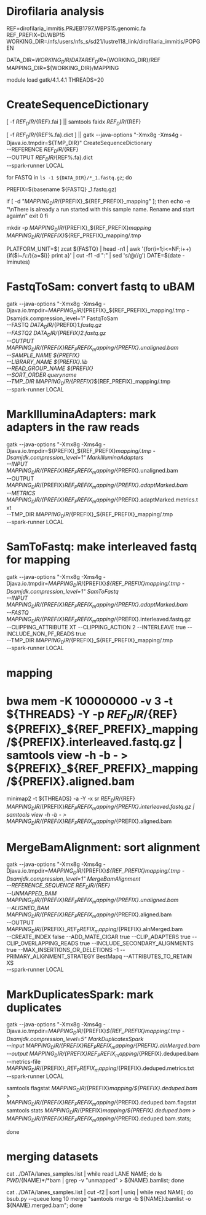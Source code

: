 # Dirofilaria analysis



REF=dirofilaria_immitis.PRJEB1797.WBPS15.genomic.fa
REF_PREFIX=Di.WBP15
WORKING_DIR=/nfs/users/nfs_s/sd21/lustre118_link/dirofilaria_immitis/POPGEN



DATA_DIR=${WORKING_DIR}/DATA
REF_DIR=${WORKING_DIR}/REF
MAPPING_DIR=${WORKING_DIR}/MAPPING


module load gatk/4.1.4.1
THREADS=20



# CreateSequenceDictionary

[ -f ${REF_DIR}/${REF}.fai ] || samtools faidx ${REF_DIR}/${REF} 

[ -f ${REF_DIR}/${REF%.fa}.dict ] || gatk --java-options "-Xmx8g -Xms4g -Djava.io.tmpdir=${TMP_DIR}" CreateSequenceDictionary \
     --REFERENCE ${REF_DIR}/${REF} \
     --OUTPUT ${REF_DIR}/${REF%.fa}.dict \
     --spark-runner LOCAL



for FASTQ in `ls -1 ${DATA_DIR}/*_1.fastq.gz`; do

PREFIX=$(basename ${FASTQ} _1.fastq.gz)

if [ -d "${MAPPING_DIR}/${PREFIX}_${REF_PREFIX}_mapping" ]; then
	echo -e "\nThere is already a run started with this sample name. Rename and start again\n"
    exit 0
fi

mkdir -p ${MAPPING_DIR}/${PREFIX}_${REF_PREFIX}_mapping ${MAPPING_DIR}/${PREFIX}_${REF_PREFIX}_mapping/.tmp 

PLATFORM_UNIT=$( zcat ${FASTQ} | head -n1 | awk '{for(i=1;i<=NF;i++){if($i~/\:/){a=$i}} print a}' | cut -f1 -d ":" | sed 's/@//g')
DATE=$(date -Iminutes)

# FastqToSam: convert fastq to uBAM
gatk --java-options "-Xmx8g -Xms4g -Djava.io.tmpdir=${MAPPING_DIR}/${PREFIX}_${REF_PREFIX}_mapping/.tmp -Dsamjdk.compression_level=1" FastqToSam \
     --FASTQ ${DATA_DIR}/${PREFIX}_1.fastq.gz \
     --FASTQ2 ${DATA_DIR}/${PREFIX}_2.fastq.gz \
     --OUTPUT ${MAPPING_DIR}/${PREFIX}_${REF_PREFIX}_mapping/${PREFIX}.unaligned.bam \
     --SAMPLE_NAME ${PREFIX} \
     --LIBRARY_NAME ${PREFIX}.lib \
     --READ_GROUP_NAME ${PREFIX} \
     --SORT_ORDER queryname \
     --TMP_DIR ${MAPPING_DIR}/${PREFIX}_${REF_PREFIX}_mapping/.tmp \
     --spark-runner LOCAL

# MarkIlluminaAdapters: mark adapters in the raw reads
gatk --java-options "-Xmx8g -Xms4g -Djava.io.tmpdir=${PREFIX}_${REF_PREFIX}_mapping/.tmp -Dsamjdk.compression_level=1" MarkIlluminaAdapters \
     --INPUT ${MAPPING_DIR}/${PREFIX}_${REF_PREFIX}_mapping/${PREFIX}.unaligned.bam \
     --OUTPUT ${MAPPING_DIR}/${PREFIX}_${REF_PREFIX}_mapping/${PREFIX}.adaptMarked.bam \
     --METRICS ${MAPPING_DIR}/${PREFIX}_${REF_PREFIX}_mapping/${PREFIX}.adaptMarked.metrics.txt \
     --TMP_DIR ${MAPPING_DIR}/${PREFIX}_${REF_PREFIX}_mapping/.tmp \
     --spark-runner LOCAL

# SamToFastq: make interleaved fastq for mapping 
gatk --java-options "-Xmx8g -Xms4g -Djava.io.tmpdir=${MAPPING_DIR}/${PREFIX}_${REF_PREFIX}_mapping/.tmp -Dsamjdk.compression_level=1" SamToFastq \
     --INPUT ${MAPPING_DIR}/${PREFIX}_${REF_PREFIX}_mapping/${PREFIX}.adaptMarked.bam \
     --FASTQ ${MAPPING_DIR}/${PREFIX}_${REF_PREFIX}_mapping/${PREFIX}.interleaved.fastq.gz \
     --CLIPPING_ATTRIBUTE XT --CLIPPING_ACTION 2 --INTERLEAVE true --INCLUDE_NON_PF_READS true \
     --TMP_DIR ${MAPPING_DIR}/${PREFIX}_${REF_PREFIX}_mapping/.tmp \
     --spark-runner LOCAL

# mapping
# bwa mem -K 100000000 -v 3 -t ${THREADS} -Y -p ${REF_DIR}/${REF} ${PREFIX}_${REF_PREFIX}_mapping/${PREFIX}.interleaved.fastq.gz | samtools view -h -b - > ${PREFIX}_${REF_PREFIX}_mapping/${PREFIX}.aligned.bam

minimap2 -t ${THREADS} -a -Y -x sr ${REF_DIR}/${REF} ${MAPPING_DIR}/${PREFIX}_${REF_PREFIX}_mapping/${PREFIX}.interleaved.fastq.gz | samtools view -h -b - > ${MAPPING_DIR}/${PREFIX}_${REF_PREFIX}_mapping/${PREFIX}.aligned.bam

# MergeBamAlignment: sort alignment 
gatk --java-options "-Xmx8g -Xms4g -Djava.io.tmpdir=${MAPPING_DIR}/${PREFIX}_${REF_PREFIX}_mapping/.tmp -Dsamjdk.compression_level=1" MergeBamAlignment \
     --REFERENCE_SEQUENCE ${REF_DIR}/${REF} \
     --UNMAPPED_BAM ${MAPPING_DIR}/${PREFIX}_${REF_PREFIX}_mapping/${PREFIX}.unaligned.bam \
     --ALIGNED_BAM ${MAPPING_DIR}/${PREFIX}_${REF_PREFIX}_mapping/${PREFIX}.aligned.bam \
     --OUTPUT ${MAPPING_DIR}/${PREFIX}_${REF_PREFIX}_mapping/${PREFIX}.alnMerged.bam \
     --CREATE_INDEX false --ADD_MATE_CIGAR true --CLIP_ADAPTERS true --CLIP_OVERLAPPING_READS true --INCLUDE_SECONDARY_ALIGNMENTS true --MAX_INSERTIONS_OR_DELETIONS -1 --PRIMARY_ALIGNMENT_STRATEGY BestMapq --ATTRIBUTES_TO_RETAIN XS \
     --spark-runner LOCAL

# MarkDuplicatesSpark: mark duplicates
gatk --java-options "-Xmx8g -Xms4g -Djava.io.tmpdir=${MAPPING_DIR}/${PREFIX}_${REF_PREFIX}_mapping/.tmp -Dsamjdk.compression_level=5" MarkDuplicatesSpark \
     --input ${MAPPING_DIR}/${PREFIX}_${REF_PREFIX}_mapping/${PREFIX}.alnMerged.bam \
     --output ${MAPPING_DIR}/${PREFIX}_${REF_PREFIX}_mapping/${PREFIX}.deduped.bam \
     --metrics-file ${MAPPING_DIR}/${PREFIX}_${REF_PREFIX}_mapping/${PREFIX}.deduped.metrics.txt \
     --spark-runner LOCAL

samtools flagstat ${MAPPING_DIR}/${PREFIX}_mapping/${PREFIX}.deduped.bam > ${MAPPING_DIR}/${PREFIX}_${REF_PREFIX}_mapping/${PREFIX}.deduped.bam.flagstat
samtools stats ${MAPPING_DIR}/${PREFIX}_mapping/${PREFIX}.deduped.bam > ${MAPPING_DIR}/${PREFIX}_${REF_PREFIX}_mapping/${PREFIX}.deduped.bam.stats;

done









# merging datasets
cat ../DATA/lanes_samples.list | while read LANE NAME; do 
     ls $PWD/${NAME}*/*bam | grep -v "unmapped" > ${NAME}.bamlist; 
     done

cat ../DATA/lanes_samples.list | cut -f2 | sort | uniq | while read NAME; do 
     bsub.py --queue long 10 merge "samtools merge -b ${NAME}.bamlist -o ${NAME}.merged.bam";
     done